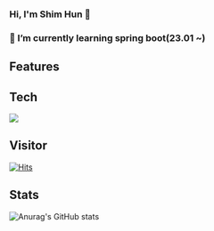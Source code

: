 <!-- ![header](https://capsule-render.vercel.app/api?type=Rounded&color=random) -->
### Hi, I'm Shim Hun 👋
### 🌱 I’m currently learning spring boot(23.01 ~)

<!--
**SHIMHUN/SHIMHUN** is a ✨ _special_ ✨ repository because its `README.md` (this file) appears on your GitHub profile.

Here are some ideas to get you started:

- 🔭 I’m currently working on ...
- 🌱 I’m currently learning ...
- 👯 I’m looking to collaborate on ...
- 🤔 I’m looking for help with ...
- 💬 Ask me about ...
- 📫 How to reach me: ...
- 😄 Pronouns: ...
- ⚡ Fun fact: ...
-->

## Features

## Tech
![](https://img.shields.io/badge/Java-007396?style=flat&logo=OpenJDK&logoColor=white")

## Visitor
[![Hits](https://hits.seeyoufarm.com/api/count/incr/badge.svg?url=https%3A%2F%2Fgithub.com%2FSHIMHUN%2Fhit-counter&count_bg=%2379C83D&title_bg=%23555555&icon=&icon_color=%23E7E7E7&title=Click+Me&edge_flat=false)](https://github.com/SHIMHUN)
## Stats
![Anurag's GitHub stats](https://github-readme-stats.vercel.app/api?username=SHIMHUN&count_private=true&theme=algolia&show_icons=true)
